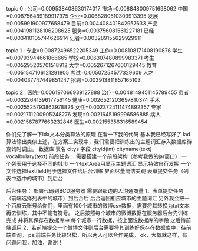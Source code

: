 topic 0 :
公司=0.009538408630174017
市场=0.008848009751698062
中国=0.008756489189917975
企业=0.0068280510303913395
发展=0.005991900977658479
目前=0.004408401842957633
产品=0.0041981128106208625
服务=0.003756081561227181
已经=0.003410105744626914
记者=0.003289155629929911

topic 1 :
专业=0.00872496522205349
工作=0.008108171408190876
学生=0.00793944661866665
学校=0.006307480899983371
考生=0.005295205701518912
大学=0.0052671267600129445
教育=0.0051547106121291805
考试=0.00507254577329609
人才=0.004037747449851247
招聘=0.003913811857165103

topic 2 :
医院=0.006197066939127888
治疗=0.0048149451145789455
患者=0.0032264139617756145
健康=0.0026521203697810374
手术=0.0025525793863978826
女性=0.0023724111474892357
专家=0.0021711200905248276
发现=0.0021645199996586885
病人=0.0021567877663232846
医生=0.002155356316589454


你们先了解一下lda文本分类算法的原理 在看一下我的代码 基本我已经写好了
lad算法输出类似上述，在方案二实现中，我们需要把训练出的主题词汇存入数据库待查询时调出。
数据库 表名 citys
字段 cityid(int) cityname(text) vocalbulary(text)
前段任务：
  需要搭建一个前段架构（参考我做的jar窗口） 
                       一个列表用于选择不同的城市
                       一个textArea用显示主题词汇 显示特效自行发挥
                       一个文件选择textfield用于选择文件给后台训练
   界面尽量简洁美观 表单提交任务（列表中选中的城市）到后台

后台任务：
    部署代码到BCD服务器 需要跟那边的人沟通商量
         1、表单提交任务（前端选择列表中的城市）到后台后 后台返回相应城市的主题词汇
         另外我会把一个百度云账号给你们，里面有100个城市的微博csv数据，需要将其转换为txt文本再去训练，其中不能有符号。
         之后按照每个城市的微博数据在服务器后台先训练完成 并将其保存在数据库中 每个城市一行数据，按上面说数据库的字段 之后待前端调用
         2、若前端提交一个微博文件则后台需要将其训练好保存在数据库中，待前端查询。
ps:前端任务比较轻松，所以两人可以合作完成。
    ok，大概就这样，有问题问我，加油，谢谢！